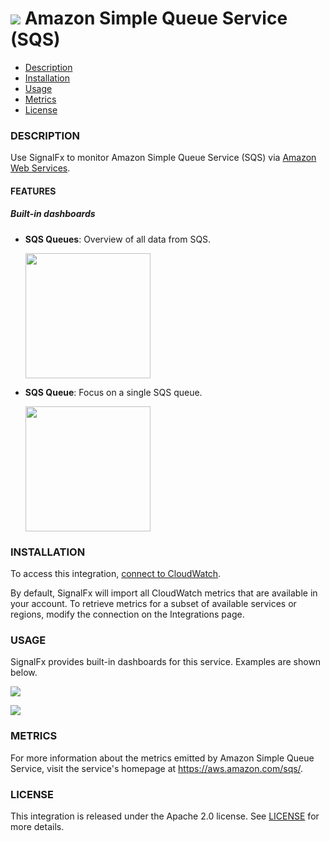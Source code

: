# ![](./img/integration_awssqs.png) Amazon Simple Queue Service (SQS)

- [Description](#description)
- [Installation](#installation)
- [Usage](#usage)
- [Metrics](#metrics)
- [License](#license)

### DESCRIPTION

Use SignalFx to monitor Amazon Simple Queue Service (SQS) via [Amazon Web Services](https://github.com/signalfx/integrations/tree/master/aws)[](sfx_link:aws).

#### FEATURES

##### Built-in dashboards

- **SQS Queues**: Overview of all data from SQS.

  [<img src='./img/dashboard_sqs_queues.png' width=200px>](./img/dashboard_sqs_queues.png)

- **SQS Queue**: Focus on a single SQS queue.

  [<img src='./img/dashboard_sqs_queue.png' width=200px>](./img/dashboard_sqs_queue.png)

### INSTALLATION

To access this integration, [connect to CloudWatch](https://github.com/signalfx/integrations/tree/master/aws)[](sfx_link:aws).

By default, SignalFx will import all CloudWatch metrics that are available in your account. To retrieve metrics for a subset of available services or regions, modify the connection on the Integrations page.

### USAGE

SignalFx provides built-in dashboards for this service. Examples are shown below.

![](./img/dashboard_sqs_queues.png)

![](./img/dashboard_sqs_queue.png)

### METRICS

For more information about the metrics emitted by Amazon Simple Queue Service, visit the service's homepage at https://aws.amazon.com/sqs/.

### LICENSE

This integration is released under the Apache 2.0 license. See [LICENSE](./LICENSE) for more details.
